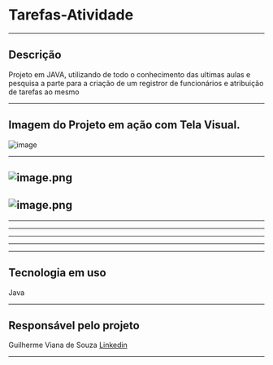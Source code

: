 # Tarefas-Atividade

---

## Descrição

Projeto em JAVA, utilizando de todo o conhecimento das ultimas aulas e pesquisa a parte para a criação de um registror de funcionários e atribuição de tarefas ao mesmo

---

## Imagem do Projeto em ação com Tela Visual.

![image](https://github.com/user-attachments/assets/b601ead3-c2af-48c6-aff6-1563419e5895)

---
![image.png](attachment:99e8c50b-f4b3-4fca-ad56-5bcd2219f69c:image.png)
---
![image.png](attachment:f80c4b86-6c78-459e-b59e-403918a747de:image.png)
---

---

---

---

---

---

## Tecnologia em uso

Java

---

## Responsável pelo projeto

Guilherme Viana de Souza
[Linkedin](<https://www.linkedin.com/public-profile/settings?trk=d_flagship3_profile_self_view_public_profile>)

---
